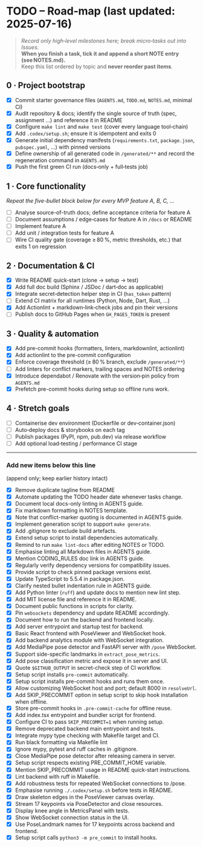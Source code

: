 # TODO – Road‑map (last updated: 2025-07-16)

> *Record only high‑level milestones here; break micro‑tasks out into Issues.*  
> **When you finish a task, tick it and append a short NOTE entry
> (see NOTES.md).**  
> Keep this list ordered by topic and **never reorder past items**.

## 0 · Project bootstrap

- [x] Commit starter governance files (`AGENTS.md`, `TODO.md`, `NOTES.md`,
        minimal CI)
- [x] Audit repository & docs; identify the single source of truth
(spec, assignment …) and reference it in README
- [x] Configure `make lint` and `make test` (cover every language tool‑chain)
- [x] Add `.codex/setup.sh`; ensure it is idempotent and exits 0
- [x] Generate initial dependency manifests (`requirements.txt`,
        `package.json`, `pubspec.yaml`, …) with pinned versions
- [x] Define ownership of all generated code in `/generated/**` and record the
      regeneration command in `AGENTS.md`
- [x] Push the first green CI run (docs‑only + full‑tests job)

## 1 · Core functionality

*Repeat the five-bullet block below for every MVP feature A, B, C, ...*

- [ ] Analyse source-of-truth docs; define acceptance criteria for feature A
- [ ] Document assumptions / edge‑cases for feature A in `/docs` or README  
- [ ] Implement feature A  
- [ ] Add unit / integration tests for feature A  
- [ ] Wire CI quality gate (coverage ≥ 80 %, metric thresholds, etc.) that
      exits 1 on regression

## 2 · Documentation & CI

- [x] Write README quick‑start (clone → setup → test)
- [x] Add full doc build (Sphinx / JSDoc / dart‑doc as applicable)
- [x] Integrate secret‑detection helper step in CI (`has_token` pattern)
- [ ] Extend CI matrix for all runtimes (Python, Node, Dart, Rust, …)
- [x] Add Actionlint + markdown‑link‑check jobs and pin their versions
- [ ] Publish docs to GitHub Pages when `GH_PAGES_TOKEN` is present

## 3 · Quality & automation

- [x] Add pre-commit hooks (formatters, linters, markdownlint, actionlint)
- [x] Add actionlint to the pre-commit configuration
- [x] Enforce coverage threshold (≥ 80 % branch, exclude `/generated/**`)
- [ ] Add linters for conflict markers, trailing spaces and NOTES ordering
- [x] Introduce dependabot / Renovate with the version‑pin policy from
      `AGENTS.md`
- [x] Prefetch pre-commit hooks during setup so offline runs work.

## 4 · Stretch goals

- [ ] Containerise dev environment (Dockerfile or dev‑container.json)
- [ ] Auto‑deploy docs & storybooks on each tag
- [ ] Publish packages (PyPI, npm, pub.dev) via release workflow
- [ ] Add optional load‑testing / performance CI stage

---

### Add new items below this line

 (append only; keep earlier history intact)

- [x] Remove duplicate tagline from README
- [x] Automate updating the TODO header date whenever tasks change.
- [x] Document local docs-only linting in AGENTS guide.
- [x] Fix markdown formatting in NOTES template.
- [x] Note that conflict-marker quoting is documented in AGENTS guide.
- [x] Implement generation script to support `make generate`.
- [x] Add .gitignore to exclude build artefacts.
- [x] Extend setup script to install dependencies automatically.
- [x] Remind to run `make lint-docs` after editing NOTES or TODO.
- [x] Emphasise linting all Markdown files in AGENTS guide.
- [x] Mention CODING_RULES doc link in AGENTS guide.
- [x] Regularly verify dependency versions for compatibility issues.
- [x] Provide script to check pinned package versions exist.
- [x] Update TypeScript to 5.5.4 in package.json.
- [x] Clarify nested bullet indentation rule in AGENTS guide.
- [x] Add Python linter (`ruff`) and update docs to mention new lint step.
- [x] Add MIT license file and reference it in README.
- [x] Document public functions in scripts for clarity.
- [x] Pin `websockets` dependency and update README accordingly.
- [x] Document how to run the backend and frontend locally.
- [x] Add server entrypoint and startup test for backend.
- [x] Basic React frontend with PoseViewer and WebSocket hook.
- [x] Add backend analytics module with WebSocket integration.
- [x] Add MediaPipe pose detector and FastAPI server with `/pose` WebSocket.
- [x] Support side-specific landmarks in `extract_pose_metrics`.
- [x] Add pose classification metric and expose it in server and UI.
- [x] Quote `$GITHUB_OUTPUT` in secret-check step of CI workflow.
- [x] Setup script installs `pre-commit` automatically.
- [x] Setup script installs pre-commit hooks and runs them once.
- [x] Allow customizing WebSocket host and port; default 8000 in `resolveUrl`.
- [x] Add SKIP_PRECOMMIT option in setup script to skip hook installation when offline.
- [x] Store pre-commit hooks in `.pre-commit-cache` for offline reuse.
- [x] Add index.tsx entrypoint and bundler script for frontend.
- [x] Configure CI to pass `SKIP_PRECOMMIT=1` when running setup.
- [x] Remove deprecated backend main entrypoint and tests.
- [x] Integrate mypy type checking with Makefile target and CI.
- [x] Run black formatting via Makefile lint
- [x] Ignore mypy, pytest and ruff caches in .gitignore.
- [x] Close MediaPipe pose detector after releasing camera in server.
- [x] Setup script respects existing PRE_COMMIT_HOME variable.
- [x] Mention SKIP_PRECOMMIT usage in README quick-start instructions.
- [x] Lint backend with ruff in Makefile.
- [x] Add robustness tests for repeated WebSocket connections to /pose.
- [x] Emphasise running `./.codex/setup.sh` before tests in README.
- [x] Draw skeleton edges in the PoseViewer canvas overlay.
- [x] Stream 17 keypoints via PoseDetector and close resources.
- [x] Display knee angle in MetricsPanel with tests.
- [x] Show WebSocket connection status in the UI.
- [x] Use PoseLandmark names for 17 keypoints across backend and frontend.
- [x] Setup script calls `python3 -m pre_commit` to install hooks.

